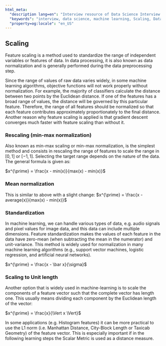 ```yaml
---
html_meta:
  "description lang=en": "Interview resource of Data Science Interview focusing on Data Scaling."
  "keywords": "interview, data science, machine learning, Scaling, Data Normalization"
  "property=og:locale": "en_US"
---
```


## Scaling

Feature scaling is a method used to standardize the range of independent variables or features of data. In data processing, it is also known as data normalization and is generally performed during the data preprocessing step. 

Since the range of values of raw data varies widely, in some machine learning algorithms, objective functions will not work properly without normalization. For example, the majority of classifiers calculate the distance between two points by the Euclidean distance. If one of the features has a broad range of values, the distance will be governed by this particular feature. Therefore, the range of all features should be normalized so that each feature contributes approximately proportionately to the final distance. 
Another reason why feature scaling is applied is that gradient descent converges much faster with feature scaling than without it.

### Rescaling (min-max normalization)

Also known as min-max scaling or min-max normalization, is the simplest method and consists in rescaling the range of features to scale the range in $[0, 1]$ or $[−1, 1]$. Selecting the target range depends on the nature of the data. The general formula is given as: 

$x^{\prime} = \frac{x - min(x)}{max(x) - min(x)}$

### Mean normalization

This is similar to above with a slight change:
$x^{\prime} = \frac{x - average(x)}{max(x) - min(x)}$

### Standardization

In machine learning, we can handle various types of data, e.g. audio signals and pixel values for image data, and this data can include multiple dimensions. Feature standardization makes the values of each feature in the data have zero-mean (when subtracting the mean in the numerator) and unit-variance. This method is widely used for normalization in many machine learning algorithms (e.g., support vector machines, logistic regression, and artificial neural networks).

$x^{\prime} = \frac{x - \bar x}{\sigma}$

### Scaling to Unit length

Another option that is widely used in machine-learning is to scale the components of a feature vector such that the complete vector has length one. This usually means dividing each component by the Euclidean length of the vector:

$x^{\prime} = \frac{x}{\Vert x \Vert}$

In some applications (e.g. Histogram features) it can be more practical to use the L1 norm (i.e. Manhattan Distance, City-Block Length or Taxicab Geometry) of the feature vector. This is especially important if in the following learning steps the Scalar Metric is used as a distance measure. 
